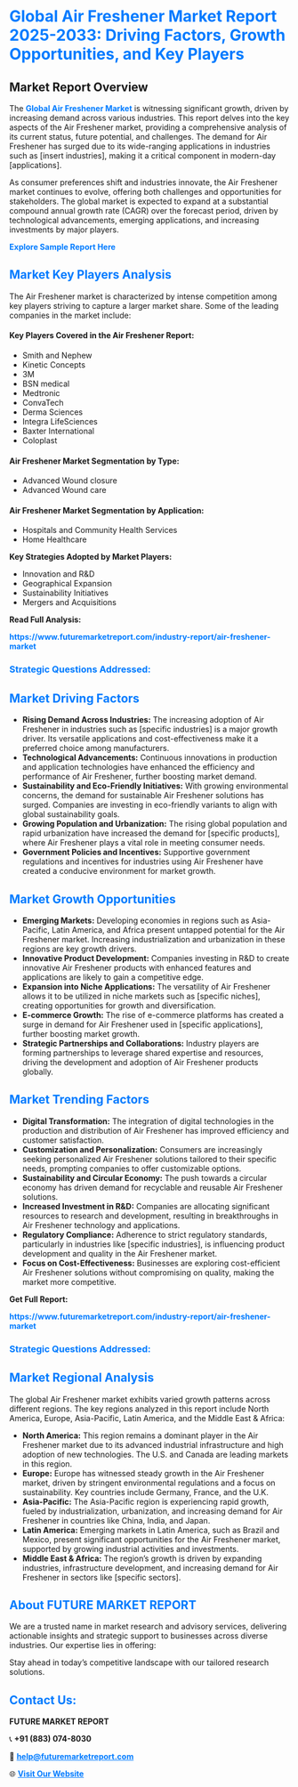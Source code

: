 <h1 style="color: #007BFF;">Global Air Freshener Market Report 2025-2033: Driving Factors, Growth Opportunities, and Key Players</h1>

<section id="overview">
<h2>Market Report Overview</h2>
<p>The <a href="https://www.futuremarketreport.com/industry-report/air-freshener-market" style="color: #007BFF; text-decoration: none;"><strong>Global Air Freshener Market</strong></a> is witnessing significant growth, driven by increasing demand across various industries. This report delves into the key aspects of the Air Freshener market, providing a comprehensive analysis of its current status, future potential, and challenges. The demand for Air Freshener has surged due to its wide-ranging applications in industries such as [insert industries], making it a critical component in modern-day [applications].</p>
<p>As consumer preferences shift and industries innovate, the Air Freshener market continues to evolve, offering both challenges and opportunities for stakeholders. The global market is expected to expand at a substantial compound annual growth rate (CAGR) over the forecast period, driven by technological advancements, emerging applications, and increasing investments by major players.</p>
</section>

<section id="overview">
<p><a href="https://www.futuremarketreport.com/request-sample/reportId=36925" style="color: #007BFF; text-decoration: none;"><strong>Explore Sample Report Here</strong></a></p>
</section>

<section id="key-players">
<h2 style="color: #007BFF;">Market Key Players Analysis</h2>
<p>The Air Freshener market is characterized by intense competition among key players striving to capture a larger market share. Some of the leading companies in the market include:</p>
<h4>Key Players Covered in the Air Freshener Report:</h4>
<ul><li>Smith and Nephew</li><li>Kinetic Concepts</li><li>3M</li><li>BSN medical</li><li>Medtronic</li><li>ConvaTech</li><li>Derma Sciences</li><li>Integra LifeSciences</li><li>Baxter International</li><li>Coloplast</li></ul>
<h4>Air Freshener Market Segmentation by Type:</h4>
<ul><li>Advanced Wound closure</li><li>Advanced Wound care</li></ul>

<h4>Air Freshener Market Segmentation by Application:</h4>
<ul><li>Hospitals and Community Health Services</li><li>Home Healthcare</li></ul>
<p><strong>Key Strategies Adopted by Market Players:</strong></p>
<ul>
<li>Innovation and R&D</li>
<li>Geographical Expansion</li>
<li>Sustainability Initiatives</li>
<li>Mergers and Acquisitions</li>
</ul>
</section>

<section>
<p><strong>Read Full Analysis: </strong></p><a href="https://www.futuremarketreport.com/industry-report/air-freshener-market" style="color: #007BFF; text-decoration: none;"><strong>https://www.futuremarketreport.com/industry-report/air-freshener-market</strong></a>
<h3 style="color: #007BFF;">Strategic Questions Addressed:</h3>
</section>

<section id="driving-factors">
<h2 style="color: #007BFF;">Market Driving Factors</h2>
<ul>
<li><strong>Rising Demand Across Industries:</strong> The increasing adoption of Air Freshener in industries such as [specific industries] is a major growth driver. Its versatile applications and cost-effectiveness make it a preferred choice among manufacturers.</li>
<li><strong>Technological Advancements:</strong> Continuous innovations in production and application technologies have enhanced the efficiency and performance of Air Freshener, further boosting market demand.</li>
<li><strong>Sustainability and Eco-Friendly Initiatives:</strong> With growing environmental concerns, the demand for sustainable Air Freshener solutions has surged. Companies are investing in eco-friendly variants to align with global sustainability goals.</li>
<li><strong>Growing Population and Urbanization:</strong> The rising global population and rapid urbanization have increased the demand for [specific products], where Air Freshener plays a vital role in meeting consumer needs.</li>
<li><strong>Government Policies and Incentives:</strong> Supportive government regulations and incentives for industries using Air Freshener have created a conducive environment for market growth.</li>
</ul>
</section>

<section id="growth-opportunities">
<h2 style="color: #007BFF;">Market Growth Opportunities</h2>
<ul>
<li><strong>Emerging Markets:</strong> Developing economies in regions such as Asia-Pacific, Latin America, and Africa present untapped potential for the Air Freshener market. Increasing industrialization and urbanization in these regions are key growth drivers.</li>
<li><strong>Innovative Product Development:</strong> Companies investing in R&D to create innovative Air Freshener products with enhanced features and applications are likely to gain a competitive edge.</li>
<li><strong>Expansion into Niche Applications:</strong> The versatility of Air Freshener allows it to be utilized in niche markets such as [specific niches], creating opportunities for growth and diversification.</li>
<li><strong>E-commerce Growth:</strong> The rise of e-commerce platforms has created a surge in demand for Air Freshener used in [specific applications], further boosting market growth.</li>
<li><strong>Strategic Partnerships and Collaborations:</strong> Industry players are forming partnerships to leverage shared expertise and resources, driving the development and adoption of Air Freshener products globally.</li>
</ul>
</section>

<section id="trending-factors">
<h2 style="color: #007BFF;">Market Trending Factors</h2>
<ul>
<li><strong>Digital Transformation:</strong> The integration of digital technologies in the production and distribution of Air Freshener has improved efficiency and customer satisfaction.</li>
<li><strong>Customization and Personalization:</strong> Consumers are increasingly seeking personalized Air Freshener solutions tailored to their specific needs, prompting companies to offer customizable options.</li>
<li><strong>Sustainability and Circular Economy:</strong> The push towards a circular economy has driven demand for recyclable and reusable Air Freshener solutions.</li>
<li><strong>Increased Investment in R&D:</strong> Companies are allocating significant resources to research and development, resulting in breakthroughs in Air Freshener technology and applications.</li>
<li><strong>Regulatory Compliance:</strong> Adherence to strict regulatory standards, particularly in industries like [specific industries], is influencing product development and quality in the Air Freshener market.</li>
<li><strong>Focus on Cost-Effectiveness:</strong> Businesses are exploring cost-efficient Air Freshener solutions without compromising on quality, making the market more competitive.</li>
</ul>
</section>

<section>
<p><strong>Get Full Report: </strong></p><a href="https://www.futuremarketreport.com/industry-report/air-freshener-market" style="color: #007BFF; text-decoration: none;"><strong>https://www.futuremarketreport.com/industry-report/air-freshener-market</strong></a>
<h3 style="color: #007BFF;">Strategic Questions Addressed:</h3>
</section>


<section id="regional-analysis">
<h2 style="color: #007BFF;">Market Regional Analysis</h2>
<p>The global Air Freshener market exhibits varied growth patterns across different regions. The key regions analyzed in this report include North America, Europe, Asia-Pacific, Latin America, and the Middle East & Africa:</p>
<ul>
<li><strong>North America:</strong> This region remains a dominant player in the Air Freshener market due to its advanced industrial infrastructure and high adoption of new technologies. The U.S. and Canada are leading markets in this region.</li>
<li><strong>Europe:</strong> Europe has witnessed steady growth in the Air Freshener market, driven by stringent environmental regulations and a focus on sustainability. Key countries include Germany, France, and the U.K.</li>
<li><strong>Asia-Pacific:</strong> The Asia-Pacific region is experiencing rapid growth, fueled by industrialization, urbanization, and increasing demand for Air Freshener in countries like China, India, and Japan.</li>
<li><strong>Latin America:</strong> Emerging markets in Latin America, such as Brazil and Mexico, present significant opportunities for the Air Freshener market, supported by growing industrial activities and investments.</li>
<li><strong>Middle East & Africa:</strong> The region’s growth is driven by expanding industries, infrastructure development, and increasing demand for Air Freshener in sectors like [specific sectors].</li>
</ul>
</section>

<footer>
<h2 style="color: #007BFF;">About FUTURE MARKET REPORT</h2>
<p>We are a trusted name in market research and advisory services, delivering actionable insights and strategic support to businesses across diverse industries. Our expertise lies in offering:</p>

<p>Stay ahead in today’s competitive landscape with our tailored research solutions.</p>

<h2 style="color: #007BFF;">Contact Us:</h2>
<p><strong>FUTURE MARKET REPORT</strong></p>
<p>📞 <strong>+91 (883) 074-8030</strong></p>
<p>📧 <strong><a href="mailto:help@futuremarketreport.com" style="color: #007BFF;">help@futuremarketreport.com</a></strong></p>
<p>🌐 <strong><a href="https://www.futuremarketreport.com/" style="color: #007BFF;">Visit Our Website</a></strong></p>
</footer>